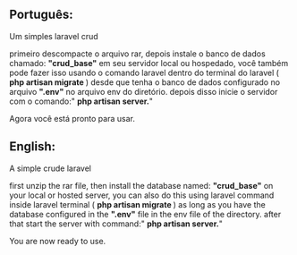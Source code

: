 <h2>Português:</h2>
Um simples laravel crud

primeiro descompacte o arquivo rar, depois instale o banco de dados chamado: <Strong>"crud_base"</Strong> em seu servidor local ou hospedado, você também pode fazer isso usando o comando laravel dentro do terminal do laravel (
<Strong>php artisan migrate </Strong>) desde que tenha o banco de dados configurado no arquivo <strong>".env"</strong> no arquivo env do diretório.
depois disso inicie o servidor com o comando:" <strong>php artisan server.</strong>"

Agora você está pronto para usar.
<h2>English:</h2>
A simple crude laravel


first unzip the rar file, then install the database named: <Strong>"crud_base"</Strong> on your local or hosted server, you can also do this using laravel command inside laravel terminal (
<Strong>php artisan migrate </Strong>) as long as you have the database configured in the <strong>".env"</strong> file in the env file of the directory.
after that start the server with command:" <strong>php artisan server.</strong>"

You are now ready to use.
